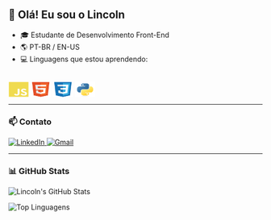 ## 👋 Olá! Eu sou o Lincoln

- 🎓 Estudante de Desenvolvimento Front-End
- 🌎 PT-BR / EN-US
- 💻 Linguagens que estou aprendendo:

<div style="display: inline_block"><br>
  <img align="center" alt="JavaScript" height="30" width="40" src="https://raw.githubusercontent.com/devicons/devicon/master/icons/javascript/javascript-plain.svg">
  <img align="center" alt="HTML" height="30" width="40" src="https://raw.githubusercontent.com/devicons/devicon/master/icons/html5/html5-original.svg">
  <img align="center" alt="CSS" height="30" width="40" src="https://raw.githubusercontent.com/devicons/devicon/master/icons/css3/css3-original.svg">
  <img align="center" alt="Python" height="30" width="40" src="https://raw.githubusercontent.com/devicons/devicon/master/icons/python/python-original.svg">
</div>

---

### 📫 Contato

<a href="https://www.linkedin.com/in/lincoln-sadler-499151213/" target="_blank">
  <img src="https://img.shields.io/badge/-LinkedIn-%230077B5?style=for-the-badge&logo=linkedin&logoColor=white" alt="LinkedIn">
</a>
<a href="mailto:lincolnjcsadler@gmail.com" target="_blank">
  <img src="https://img.shields.io/badge/-Gmail-%23333?style=for-the-badge&logo=gmail&logoColor=white" alt="Gmail">
</a>

---

### 📊 GitHub Stats

![Lincoln's GitHub Stats](https://github-readme-stats.vercel.app/api?username=lincolnsadler&theme=vue-dark&show_icons=true&hide_border=true&count_private=true)

![Top Linguagens](https://github-readme-stats.vercel.app/api/top-langs/?username=lincolnsadler&theme=vue-dark&show_icons=true&hide_border=true&layout=compact)
